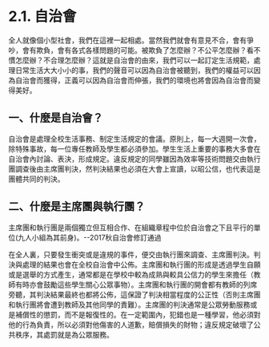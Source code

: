 # 2.1. 自治會

全人就像個小型社會，我們在這裡一起相處。當然我們就會有意見不合，會有爭吵，會有欺負，會有各式各樣問題的可能。被欺負了怎麼辦？不公平怎麼辦？看不慣怎麼辦？不合理怎麼辦？這就是自治會的由來，我們可以一起訂定生活規範，處理日常生活大大小小的事，我們的聲音可以因為自治會被聽到，我們的權益可以因為自治會而獲得，正義可以因為自治會而伸張，我們的環境也將會因為自治會而變得美好。

## 一、什麼是自治會？

自治會是處理全校生活事務、制定生活規定的會議。原則上，每一大週開一次會，除特殊事故，每一位專任教師及學生都必須參加。學生生活上重要的事務大多會在自治會內討論、表決，形成規定。違反規定的同學雖因為效率等技術問題交由執行團調查後由主席團判決，然判決結果也必須在大會上宣讀，以昭公信，也代表這是團體共同的判決。

## 二、什麼是主席團與執行團？

主席團和執行團是兩個獨立但互相合作、在組織章程中位於自治會之下且平行的單位\(九人小組為其前身\)。--2017秋自治會修訂通過

在全人裏，只要發生衝突或是違規的事件，便交由執行團來調查、主席團判決。判決與處理的結果也會在全校自治會中公佈。主席團和執行團的形成是透過學生自願或是選舉的方式產生，通常都是在學校中較為成熟與較具公信力的學生來擔任（教師有時亦會鼓勵這些學生關心公眾事物）。主席團和執行團的開會都有教師的列席旁聽，其判決結果最終也都將公佈，這保證了判決相當程度的公正性（否則主席團和執行團將會遭到教師及其他同學的責難）。主席團的判決通常是公眾勞動服務或是補償性的懲罰，而不是報復性的。在一定範圍內，犯錯也是一種學習，他必須對他的行為負責，所以必須對他傷害的人道歉，賠償損失的財物；違反規定破壞了公共秩序，其處罰就是為公眾服務。

